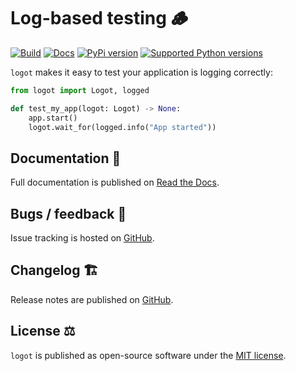 # Log-based testing 🪵

[![Build](https://github.com/etianen/logot/actions/workflows/build.yml/badge.svg)](https://github.com/etianen/logot/actions/workflows/build.yml)
[![Docs](https://readthedocs.org/projects/logot/badge/)](https://logot.readthedocs.io)
[![PyPi version](https://img.shields.io/pypi/v/logot.svg)]()
[![Supported Python versions](https://img.shields.io/pypi/pyversions/logot.svg)](https://pypi.org/project/logot/)

`logot` makes it easy to test your application is logging correctly:

``` python
from logot import Logot, logged

def test_my_app(logot: Logot) -> None:
    app.start()
    logot.wait_for(logged.info("App started"))
```


## Documentation 📖

Full documentation is published on [Read the Docs](https://logot.readthedocs.io).


## Bugs / feedback 🐛

Issue tracking is hosted on [GitHub](https://github.com/etianen/logot/issues).


## Changelog 🏗️

Release notes are published on [GitHub](https://github.com/etianen/logot/releases).


## License ⚖️

``logot`` is published as open-source software under the [MIT license](https://github.com/etianen/logot/blob/main/LICENSE).
